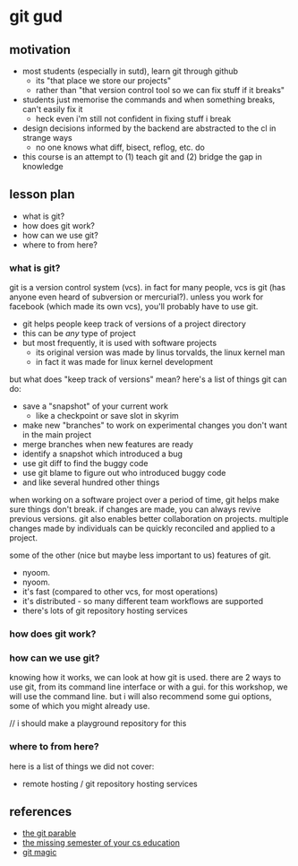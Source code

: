 # git gud

## motivation

 - most students (especially in sutd), learn git through github
   - its "that place we store our projects"
   - rather than "that version control tool so we can fix stuff if it breaks"
 - students just memorise the commands and when something breaks, can't easily fix it
   - heck even i'm still not confident in fixing stuff i break
 - design decisions informed by the backend are abstracted to the cl in strange ways
   - no one knows what diff, bisect, reflog, etc. do
 - this course is an attempt to (1) teach git and (2) bridge the gap in knowledge

## lesson plan

 - what is git?
 - how does git work?
 - how can we use git?
 - where to from here?

### what is git?

git is a version control system (vcs).
in fact for many people, vcs is git (has anyone even heard of subversion or mercurial?).
unless you work for facebook (which made its own vcs), you'll probably have to use git.

 - git helps people keep track of versions of a project directory
 - this can be *any* type of project
 - but most frequently, it is used with software projects
   - its original version was made by linus torvalds, the linux kernel man
   - in fact it was made for linux kernel development

but what does "keep track of versions" mean?
here's a list of things git can do:

 - save a "snapshot" of your current work
   - like a checkpoint or save slot in skyrim
 - make new "branches" to work on experimental changes you don't want in the main project
 - merge branches when new features are ready
 - identify a snapshot which introduced a bug
 - use git diff to find the buggy code
 - use git blame to figure out who introduced buggy code
 - and like several hundred other things

when working on a software project over a period of time, git helps make sure things don't break.
if changes are made, you can always revive previous versions.
git also enables better collaboration on projects.
multiple changes made by individuals can be quickly reconciled and applied to a project.

some of the other (nice but maybe less important to us) features of git.

 - nyoom.
 - nyoom.
 - it's fast (compared to other vcs, for most operations)
 - it's distributed - so many different team workflows are supported
 - there's lots of git repository hosting services

### how does git work?



### how can we use git?

knowing how it works, we can look at how git is used.
there are 2 ways to use git, from its command line interface or with a gui.
for this workshop, we will use the command line.
but i will also recommend some gui options, some of which you might already use.

// i should make a playground repository for this

### where to from here?

here is a list of things we did not cover:

 - remote hosting / git repository hosting services

## references

 - [the git parable](https://tom.preston-werner.com/2009/05/19/the-git-parable)
 - [the missing semester of your cs education](https://missing.csail.mit.edu/2020/version-control/)
 - [git magic](https://www-cs-students.stanford.edu/~blynn/gitmagic/pr01.html)
